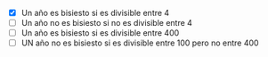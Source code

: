 ﻿- [x] Un año es bisiesto si es divisible entre 4
- [ ] Un año no es bisiesto si no es divisible entre 4
- [ ] Un año es bisiesto si es divisible entre 400
- [ ] UN año no es bisiesto si es divisible entre 100 pero no entre 400